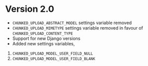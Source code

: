 # Version 2.0
* `CHUNKED_UPLOAD_ABSTRACT_MODEL` settings variable removed
* `CHUNKED_UPLOAD_MIMETYPE` settings variable removed in favour of `CHUNKED_UPLOAD_CONTENT_TYPE`
* Support for new Django versions
* Added new settings variables,
 1. `CHUNKED_UPLOAD_MODEL_USER_FIELD_NULL` 
 2. `CHUNKED_UPLOAD_MODEL_USER_FIELD_BLANK`